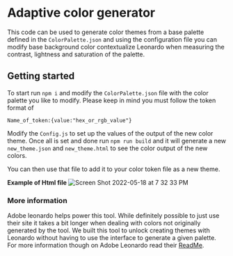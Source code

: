 # Adaptive color generator

This code can be used to generate color themes from a base palette defined in the `ColorPalette.json` and using the configuration file you can modify base background color contextualize Leonardo when measuring the contrast, lightness and saturation of the palette.

## Getting started

To start run `npm i` and modify the `ColorPalette.json` file with the color palette you like to modify. Please keep in mind you must follow the token format of

```
Name_of_token:{value:"hex_or_rgb_value"}
```

Modify the `Config.js` to set up the values of the output of the new color theme. Once all is set and done run `npm run build` and it will generate a new `new_theme.json` and `new_theme.html` to see the color output of the new colors.

You can then use that file to add it to your color token file as a new theme.

**Example of Html file**
![Screen Shot 2022-05-18 at 7 32 33 PM](https://user-images.githubusercontent.com/6046591/169171994-6540f157-0382-4975-b15e-c79586299d70.png)


### More information

Adobe leonardo helps power this tool. While definitely possible to just use their site it takes a bit longer when dealing with colors not originally generated by the tool. We built this tool to unlock creating themes with Leonardo without having to use the interface to generate a given palette. For more information though on Adobe Leonardo read their [ReadMe](https://github.com/adobe/leonardo).

